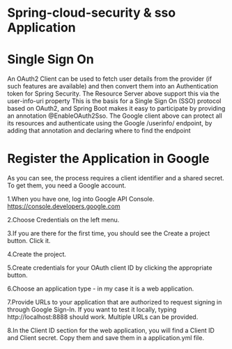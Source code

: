 # Spring-cloud-security & sso Application

# Single Sign On
An OAuth2 Client can be used to fetch user details from the provider (if such features are available) and then convert them into an Authentication token for Spring Security. The Resource Server above support this via the user-info-uri property This is the basis for a Single Sign On (SSO) protocol based on OAuth2, and Spring Boot makes it easy to participate by providing an annotation @EnableOAuth2Sso. The Google client above can protect all its resources and authenticate using the Google /userinfo/ endpoint, by adding that annotation and declaring where to find the endpoint

# Register the Application in Google
As you can see, the process requires a client identifier and a shared secret. To get them, you need a Google account.

1.When you have one, log into Google API Console. https://console.developers.google.com

2.Choose Credentials on the left menu.

3.If you are there for the first time, you should see the Create a project button. Click it.

4.Create the project.

5.Create credentials for your OAuth client ID by clicking the appropriate button.

6.Choose an application type - in my case it is a web application.

7.Provide URLs to your application that are authorized to request signing in through Google Sign-In. If you want to test it locally, typing http://localhost:8888 should work. Multiple URLs can be provided.

8.In the Client ID section for the web application, you will find a Client ID and Client secret. Copy them and save them in a application.yml file.
